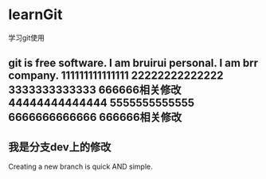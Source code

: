 # learnGit
学习git使用

git is free software.
I am bruirui personal.
I am brr company.
111111111111111
22222222222222
3333333333333
666666相关修改
44444444444444
5555555555555
6666666666666
666666相关修改
---------------------
我是分支dev上的修改
---------------------

Creating a new branch is quick AND simple.